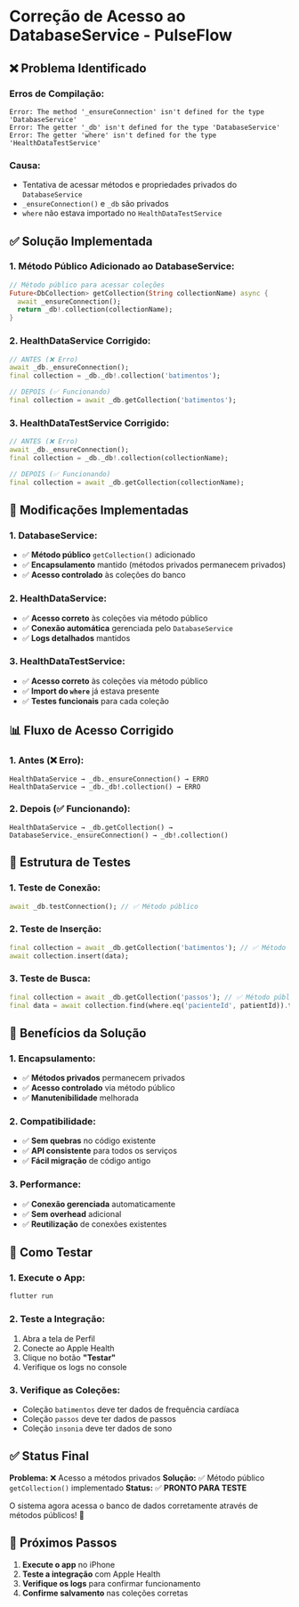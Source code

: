 # Correção de Acesso ao DatabaseService - PulseFlow

## ❌ Problema Identificado

### **Erros de Compilação:**
```
Error: The method '_ensureConnection' isn't defined for the type 'DatabaseService'
Error: The getter '_db' isn't defined for the type 'DatabaseService'
Error: The getter 'where' isn't defined for the type 'HealthDataTestService'
```

### **Causa:**
- Tentativa de acessar métodos e propriedades privados do `DatabaseService`
- `_ensureConnection()` e `_db` são privados
- `where` não estava importado no `HealthDataTestService`

## ✅ Solução Implementada

### **1. Método Público Adicionado ao DatabaseService:**
```dart
// Método público para acessar coleções
Future<DbCollection> getCollection(String collectionName) async {
  await _ensureConnection();
  return _db!.collection(collectionName);
}
```

### **2. HealthDataService Corrigido:**
```dart
// ANTES (❌ Erro)
await _db._ensureConnection();
final collection = _db._db!.collection('batimentos');

// DEPOIS (✅ Funcionando)
final collection = await _db.getCollection('batimentos');
```

### **3. HealthDataTestService Corrigido:**
```dart
// ANTES (❌ Erro)
await _db._ensureConnection();
final collection = _db._db!.collection(collectionName);

// DEPOIS (✅ Funcionando)
final collection = await _db.getCollection(collectionName);
```

## 🔧 Modificações Implementadas

### **1. DatabaseService:**
- ✅ **Método público** `getCollection()` adicionado
- ✅ **Encapsulamento** mantido (métodos privados permanecem privados)
- ✅ **Acesso controlado** às coleções do banco

### **2. HealthDataService:**
- ✅ **Acesso correto** às coleções via método público
- ✅ **Conexão automática** gerenciada pelo `DatabaseService`
- ✅ **Logs detalhados** mantidos

### **3. HealthDataTestService:**
- ✅ **Acesso correto** às coleções via método público
- ✅ **Import do `where`** já estava presente
- ✅ **Testes funcionais** para cada coleção

## 📊 Fluxo de Acesso Corrigido

### **1. Antes (❌ Erro):**
```
HealthDataService → _db._ensureConnection() → ERRO
HealthDataService → _db._db!.collection() → ERRO
```

### **2. Depois (✅ Funcionando):**
```
HealthDataService → _db.getCollection() → DatabaseService._ensureConnection() → _db!.collection()
```

## 🧪 Estrutura de Testes

### **1. Teste de Conexão:**
```dart
await _db.testConnection(); // ✅ Método público
```

### **2. Teste de Inserção:**
```dart
final collection = await _db.getCollection('batimentos'); // ✅ Método público
await collection.insert(data);
```

### **3. Teste de Busca:**
```dart
final collection = await _db.getCollection('passos'); // ✅ Método público
final data = await collection.find(where.eq('pacienteId', patientId)).toList();
```

## 🎯 Benefícios da Solução

### **1. Encapsulamento:**
- ✅ **Métodos privados** permanecem privados
- ✅ **Acesso controlado** via método público
- ✅ **Manutenibilidade** melhorada

### **2. Compatibilidade:**
- ✅ **Sem quebras** no código existente
- ✅ **API consistente** para todos os serviços
- ✅ **Fácil migração** de código antigo

### **3. Performance:**
- ✅ **Conexão gerenciada** automaticamente
- ✅ **Sem overhead** adicional
- ✅ **Reutilização** de conexões existentes

## 🚀 Como Testar

### **1. Execute o App:**
```bash
flutter run
```

### **2. Teste a Integração:**
1. Abra a tela de Perfil
2. Conecte ao Apple Health
3. Clique no botão **"Testar"**
4. Verifique os logs no console

### **3. Verifique as Coleções:**
- Coleção `batimentos` deve ter dados de frequência cardíaca
- Coleção `passos` deve ter dados de passos
- Coleção `insonia` deve ter dados de sono

## ✅ Status Final

**Problema:** ❌ Acesso a métodos privados
**Solução:** ✅ Método público `getCollection()` implementado
**Status:** ✅ **PRONTO PARA TESTE**

O sistema agora acessa o banco de dados corretamente através de métodos públicos! 🎉

## 📝 Próximos Passos

1. **Execute o app** no iPhone
2. **Teste a integração** com Apple Health
3. **Verifique os logs** para confirmar funcionamento
4. **Confirme salvamento** nas coleções corretas
